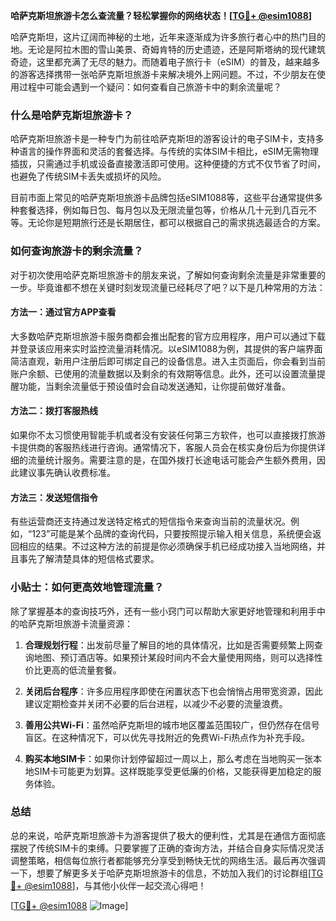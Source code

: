 **哈萨克斯坦旅游卡怎么查流量？轻松掌握你的网络状态！[[TG💪+ @esim1088](https://t.me/s/esim1088)]**

哈萨克斯坦，这片辽阔而神秘的土地，近年来逐渐成为许多旅行者心中的热门目的地。无论是阿拉木图的雪山美景、奇姆肯特的历史遗迹，还是阿斯塔纳的现代建筑奇迹，这里都充满了无尽的魅力。而随着电子旅行卡（eSIM）的普及，越来越多的游客选择携带一张哈萨克斯坦旅游卡来解决境外上网问题。不过，不少朋友在使用过程中可能会遇到一个疑问：如何查看自己旅游卡中的剩余流量呢？

### 什么是哈萨克斯坦旅游卡？

哈萨克斯坦旅游卡是一种专门为前往哈萨克斯坦的游客设计的电子SIM卡，支持多种语言的操作界面和灵活的套餐选择。与传统的实体SIM卡相比，eSIM无需物理插拔，只需通过手机或设备直接激活即可使用。这种便捷的方式不仅节省了时间，也避免了传统SIM卡丢失或损坏的风险。

目前市面上常见的哈萨克斯坦旅游卡品牌包括eSIM1088等，这些平台通常提供多种套餐选择，例如每日包、每月包以及无限流量包等，价格从几十元到几百元不等。无论你是短期旅行还是长期居住，都可以根据自己的需求挑选最适合的方案。

### 如何查询旅游卡的剩余流量？

对于初次使用哈萨克斯坦旅游卡的朋友来说，了解如何查询剩余流量是非常重要的一步。毕竟谁都不想在关键时刻发现流量已经耗尽了吧？以下是几种常用的方法：

#### 方法一：通过官方APP查看

大多数哈萨克斯坦旅游卡服务商都会推出配套的官方应用程序，用户可以通过下载并登录该应用来实时监控流量消耗情况。以eSIM1088为例，其提供的客户端界面简洁直观，新用户注册后即可绑定自己的设备信息。进入主页面后，你会看到当前账户余额、已使用的流量数据以及剩余的有效期等信息。此外，还可以设置流量提醒功能，当剩余流量低于预设值时会自动发送通知，让你提前做好准备。

#### 方法二：拨打客服热线

如果你不太习惯使用智能手机或者没有安装任何第三方软件，也可以直接拨打旅游卡提供商的客服热线进行咨询。通常情况下，客服人员会在核实身份后为你提供详细的流量统计服务。需要注意的是，在国外拨打长途电话可能会产生额外费用，因此建议事先确认收费标准。

#### 方法三：发送短信指令

有些运营商还支持通过发送特定格式的短信指令来查询当前的流量状况。例如，“123”可能是某个品牌的查询代码，只要按照提示输入相关信息，系统便会返回相应的结果。不过这种方法的前提是你必须确保手机已经成功接入当地网络，并且事先了解清楚具体的短信格式要求。

### 小贴士：如何更高效地管理流量？

除了掌握基本的查询技巧外，还有一些小窍门可以帮助大家更好地管理和利用手中的哈萨克斯坦旅游卡流量资源：

1. **合理规划行程**：出发前尽量了解目的地的具体情况，比如是否需要频繁上网查询地图、预订酒店等。如果预计某段时间内不会大量使用网络，则可以选择性价比更高的低流量套餐。
   
2. **关闭后台程序**：许多应用程序即使在闲置状态下也会悄悄占用带宽资源，因此建议定期检查并关闭不必要的后台进程，以减少不必要的流量浪费。
   
3. **善用公共Wi-Fi**：虽然哈萨克斯坦的城市地区覆盖范围较广，但仍然存在信号盲区。在这种情况下，可以优先寻找附近的免费Wi-Fi热点作为补充手段。

4. **购买本地SIM卡**：如果你计划停留超过一周以上，那么考虑在当地购买一张本地SIM卡可能更为划算。这样既能享受更低廉的价格，又能获得更加稳定的服务体验。

### 总结

总的来说，哈萨克斯坦旅游卡为游客提供了极大的便利性，尤其是在通信方面彻底摆脱了传统SIM卡的束缚。只要掌握了正确的查询方法，并结合自身实际情况灵活调整策略，相信每位旅行者都能够充分享受到畅快无忧的网络生活。最后再次强调一下，想要了解更多关于哈萨克斯坦旅游卡的信息，不妨加入我们的讨论群组[[TG💪+ @esim1088](https://t.me/s/esim1088)]，与其他小伙伴一起交流心得吧！

[[TG💪+ @esim1088](https://t.me/s/esim1088) ![Image](https://i.postimg.cc/4NQfJmqS/Snipaste-2025-05-13-00-14-12.png)]
